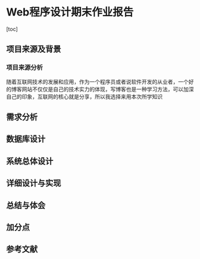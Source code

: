 # Web程序设计期末作业报告

[toc]

## 项目来源及背景

### 项目来源分析

随着互联网技术的发展和应用，作为一个程序员或者说软件开发的从业者，一个好的博客网站不仅仅是自己的技术实力的体现，写博客也是一种学习方法，可以加深自己的印象，互联网的核心就是分享，所以我选择来用本次所学知识

## 需求分析

## 数据库设计

## 系统总体设计

## 详细设计与实现

## 总结与体会

## 加分点

## 参考文献